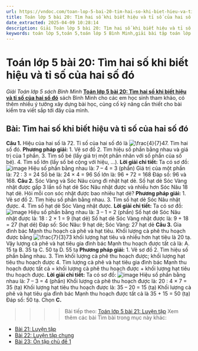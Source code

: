 ```yaml
---
url: https://vndoc.com/toan-lop-5-bai-20-tim-hai-so-khi-biet-hieu-va-ti-so-cua-hai-so-do-337501
title: Toán lớp 5 bài 20: Tìm hai số khi biết hiệu và tỉ số của hai số đó - Giải Toán lớp 5 sách Bình Minh - VnDoc.com
date_extracted: 2025-04-09 10:28:14
description: Giải Toán lớp 5 bài 20: Tìm hai số khi biết hiệu và tỉ số của hai số đó sách Bình Minh có hướng dẫn giải chi tiết các câu hỏi trong SGK Toán lớp 5 Bình Minh.
keywords: toán lớp 5,toán 5,toán lớp 5 Bình Minh,giải bài tập toán lớp 5 Bình Minh,giải toán lớp 5 Bình Minh,toán lớp 5 sách Bình Minh,toán 5 Bình Minh,giải sách toán lớp 5 Bình Minh,Toán lớp 5 Bài 20 Tìm hai số khi biết hiệu và tỉ số của hai số đó,giải toán 5 bài 20
---
```


# Toán lớp 5 bài 20: Tìm hai số khi biết hiệu và tỉ số của hai số đó
 _Giải Toán lớp 5 sách Bình Minh_
[**Toán lớp 5 bài 20: Tìm hai số khi biết hiệu và tỉ số của hai số đó**](<https://vndoc.com/toan-lop-5-bai-20-tim-hai-so-khi-biet-hieu-va-ti-so-cua-hai-so-do-337501>) sách Bình Minh cho các em học sinh tham khảo, có thêm nhiều ý tưởng xây dựng bài học, củng cố kỹ năng cần thiết cho bài kiểm tra viết sắp tới đây của mình.
## Bài: Tìm hai số khi biết hiệu và tỉ số của hai số đó
**Câu 1.** Hiệu của hai số là 72. Tỉ số của hai số đó là ![\\frac{4}{7}](https://i.vdoc.vn/data/image/blank.png)47. Tìm hai số đó.
**Phương pháp giải:**
1\. Vẽ sơ đồ
2\. Tìm hiệu số phần bằng nhau và giá trị của 1 phần.
3\. Tìm số bé \(lấy giá trị một phần nhân với số phần của số bé\).
4\. Tìm số lớn \(lấy số bé cộng với hiệu, …\).
**Lời giải chi tiết:**
Ta có sơ đồ:
![image](https://i.vdoc.vn/data/image/2025/03/02/2024-05-25-145130.png)
Hiệu số phần bằng nhau là:
7 – 4 = 3 \(phần\)
Giá trị của một phần là:
72 : 3 = 24
Số bé là:
24 × 4 = 96
Số lớn là:
96 + 72 = 168
Đáp số: 96 và 168.
**Câu 2.** Sóc Vàng và Sóc Nâu cùng đi nhặt hạt dẻ. Số hạt dẻ Sóc Vàng nhặt được gấp 3 lần số hạt dẻ Sóc Nâu nhặt được và nhiều hơn Sóc Nâu 18 hạt dẻ. Hỏi mỗi con sóc nhặt được bao nhiêu hạt dẻ?
**Phương pháp giải:**
1\. Vẽ sơ đồ
2\. Tìm hiệu số phần bằng nhau.
3\. Tìm số hạt dẻ Sóc Nâu nhặt được.
4\. Tìm số hạt dẻ Sóc Vàng nhặt được.
**Lời giải chi tiết:**
Ta có sơ đồ:
![image](https://i.vdoc.vn/data/image/2025/03/02/2024-05-25-145156.png)
Hiệu số phần bằng nhau là:
3 – 1 = 2 \(phần\)
Số hạt dẻ Sóc Nâu nhặt được là:
18 : 2 × 1 = 9 \(hạt dẻ\)
Số hạt dẻ Sóc Vàng nhặt được là:
9 + 18 = 27 \(hạt dẻ\)
Đáp số: Sóc Nâu: 9 hạt dẻ; Sóc Vàng: 27 hạt dẻ
**Câu 3.** Gia đình bác Mạnh thu hoạch cà phê và hạt tiêu. Khối lượng cà phê thu hoạch được bằng ![\\frac{7}{3}](https://i.vdoc.vn/data/image/blank.png)73 khối lượng hạt tiêu và nhiều hơn hạt tiêu là 20 tạ. Vậy lượng cà phê và hạt tiêu gia đình bác Mạnh thu hoạch được tất cả là:
A. 15 tạ
B. 35 tạ
C. 50 tạ
D. 55 tạ
**Phương pháp giải:**
1\. Vẽ sơ đồ
2\. Tìm hiệu số phần bằng nhau.
3\. Tìm khối lượng cà phê thu hoạch được; khối lượng hạt tiêu thu hoạch được
4\. Tìm lượng cà phê và hạt tiêu gia đình bác Mạnh thu hoạch được tất cả = khối lượng cà phê thu hoạch được + khối lượng hạt tiêu thu hoạch được.
**Lời giải chi tiết:**
Ta có sơ đồ:
![image](https://i.vdoc.vn/data/image/2025/03/02/2024-05-25-145206.png)
Hiệu số phần bằng nhau là:
7 – 3 = 4 \(phần\)
Khối lượng cà phê thu hoạch được là:
20 : 4 × 7 = 35 \(tạ\)
Khối lượng hạt tiêu thu hoạch được là:
35 – 20 = 15 \(tạ\)
Khối lượng cà phê và hạt tiêu gia đình bác Mạnh thu hoạch được tất cả là
35 + 15 = 50 \(tạ\)
Đáp số: 50 tạ.
Chọn **C.**
>>>> Bài tiếp theo: [Toán lớp 5 bài 21: Luyện tập](<https://vndoc.com/toan-lop-5-bai-21-luyen-tap-337503>)
Xem thêm các bài Tìm bài trong mục này khác:
  * [Bài 21: Luyện tập](</toan-lop-5-bai-21-luyen-tap-337503>)
  * [Bài 22: Luyện tập chung](</toan-lop-5-bai-22-luyen-tap-chung-337505>)
  * [Bài 23: Ôn tập chủ đề 1](</toan-lop-5-bai-23-on-tap-chu-de-1-337509>)

